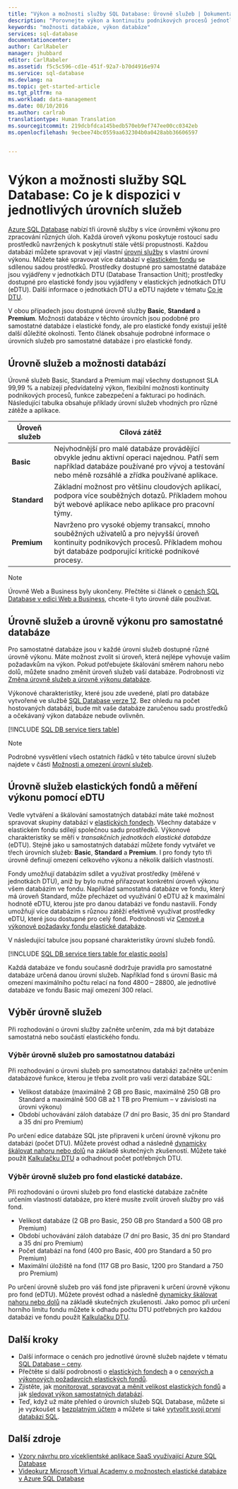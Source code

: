```yaml
---
title: "Výkon a možnosti služby SQL Database: Úrovně služeb | Dokumentace Microsoftu"
description: "Porovnejte výkon a kontinuitu podnikových procesů jednotlivých úrovní služby SQL, abyste mohli vyvážit náklady a výkon v průběhu dalšího růstu."
keywords: "možnosti databáze, výkon databáze"
services: sql-database
documentationcenter: 
author: CarlRabeler
manager: jhubbard
editor: CarlRabeler
ms.assetid: f5c5c596-cd1e-451f-92a7-b70d4916e974
ms.service: sql-database
ms.devlang: na
ms.topic: get-started-article
ms.tgt_pltfrm: na
ms.workload: data-management
ms.date: 08/10/2016
ms.author: carlrab
translationtype: Human Translation
ms.sourcegitcommit: 219dcbfdca145bedb570eb9ef747ee00cc0342eb
ms.openlocfilehash: 9ecbee74bc0559aa632304b0a0428abb36606597


---
```

# <a name="sql-database-options-and-performance-understand-whats-available-in-each-service-tier"></a>Výkon a možnosti služby SQL Database: Co je k dispozici v jednotlivých úrovních služeb
[Azure SQL Database](sql-database-technical-overview.md) nabízí tři úrovně služby s více úrovněmi výkonu pro zpracování různých úloh. Každá úroveň výkonu poskytuje rostoucí sadu prostředků navržených k poskytnutí stále větší propustnosti. Každou databázi můžete spravovat v její vlastní [úrovni služby](sql-database-service-tiers.md#standalone-database-service-tiers-and-performance-levels) s vlastní úrovní výkonu. Můžete také spravovat více databází v [elastickém fondu](sql-database-service-tiers.md#elastic-pool-service-tiers-and-performance-in-edtus) se sdílenou sadou prostředků. Prostředky dostupné pro samostatné databáze jsou vyjádřeny v jednotkách DTU (Database Transaction Unit); prostředky dostupné pro elastické fondy jsou vyjádřeny v elastických jednotkách DTU (eDTU). Další informace o jednotkách DTU a eDTU najdete v tématu [Co je DTU](sql-database-what-is-a-dtu.md). 

V obou případech jsou dostupné úrovně služby **Basic**, **Standard** a **Premium**. Možnosti databáze v těchto úrovních jsou podobné pro samostatné databáze i elastické fondy, ale pro elastické fondy existují ještě další důležité okolnosti. Tento článek obsahuje podrobné informace o úrovních služeb pro samostatné databáze i pro elastické fondy.

## <a name="service-tiers-and-database-options"></a>Úrovně služeb a možnosti databází
Úrovně služeb Basic, Standard a Premium mají všechny dostupnost SLA 99,99 % a nabízejí předvídatelný výkon, flexibilní možnosti kontinuity podnikových procesů, funkce zabezpečení a fakturaci po hodinách. Následující tabulka obsahuje příklady úrovní služeb vhodných pro různé zátěže a aplikace.

| Úroveň služeb | Cílová zátěž |
| --- | --- |
| **Basic** |Nejvhodnější pro malé databáze provádějící obvykle jednu aktivní operaci najednou. Patří sem například databáze používané pro vývoj a testování nebo méně rozsáhlé a zřídka používané aplikace. |
| **Standard** |Základní možnost pro většinu cloudových aplikací, podpora více souběžných dotazů. Příkladem mohou být webové aplikace nebo aplikace pro pracovní týmy. |
| **Premium** |Navrženo pro vysoké objemy transakcí, mnoho souběžných uživatelů a pro nejvyšší úroveň kontinuity podnikových procesů. Příkladem mohou být databáze podporující kritické podnikové procesy. |

> [!NOTE]
> Úrovně Web a Business byly ukončeny. Přečtěte si článek o [cenách SQL Database v edici Web a Business](https://azure.microsoft.com/pricing/details/sql-database/web-business/), chcete-li tyto úrovně dále používat.
> 
> 

## <a name="standalone-database-service-tiers-and-performance-levels"></a>Úrovně služeb a úrovně výkonu pro samostatné databáze
Pro samostatné databáze jsou v každé úrovni služeb dostupné různé úrovně výkonu. Máte možnost zvolit si úroveň, která nejlépe vyhovuje vašim požadavkům na výkon. Pokud potřebujete škálování směrem nahoru nebo dolů, můžete snadno změnit úroveň služeb vaší databáze. Podrobnosti viz [Změna úrovně služeb a úrovně výkonu databáze](sql-database-scale-up.md).

Výkonové charakteristiky, které jsou zde uvedené, platí pro databáze vytvořené ve službě [SQL Database verze 12](sql-database-v12-whats-new.md). Bez ohledu na počet hostovaných databází, bude mít vaše databáze zaručenou sadu prostředků a očekávaný výkon databáze nebude ovlivněn.

[!INCLUDE [SQL DB service tiers table](../../includes/sql-database-service-tiers-table.md)]

> [!NOTE]
> Podrobné vysvětlení všech ostatních řádků v této tabulce úrovní služeb najdete v části [Možnosti a omezení úrovní služeb](sql-database-performance-guidance.md#service-tier-capabilities-and-limits).
> 
> 

## <a name="elastic-pool-service-tiers-and-performance-in-edtus"></a>Úrovně služeb elastických fondů a měření výkonu pomocí eDTU
Vedle vytváření a škálování samostatných databází máte také možnost spravovat skupiny databází v [elastických fondech](sql-database-elastic-pool.md). Všechny databáze v elastickém fondu sdílejí společnou sadu prostředků. Výkonové charakteristiky se měří v *transakčních jednotkách elastické databáze* (eDTU). Stejně jako u samostatných databází můžete fondy vytvářet ve třech úrovních služeb: **Basic**, **Standard** a **Premium**. I pro fondy tyto tři úrovně definují omezení celkového výkonu a několik dalších vlastností.

Fondy umožňují databázím sdílet a využívat prostředky (měřené v jednotkách DTU), aniž by bylo nutné přiřazovat konkrétní úroveň výkonu všem databázím ve fondu. Například samostatná databáze ve fondu, který má úroveň Standard, může přecházet od využívání 0 eDTU až k maximální hodnotě eDTU, kterou jste pro danou databázi ve fondu nastavili. Fondy umožňují více databázím s různou zátěží efektivně využívat prostředky eDTU, které jsou dostupné pro celý fond. Podrobnosti viz [Cenové a výkonové požadavky fondu elastické databáze](sql-database-elastic-pool-guidance.md).

V následující tabulce jsou popsané charakteristiky úrovní služeb fondů.

[!INCLUDE [SQL DB service tiers table for elastic pools](../../includes/sql-database-service-tiers-table-elastic-db-pools.md)]

Každá databáze ve fondu současně dodržuje pravidla pro samostatné databáze určená danou úrovní služeb. Například fond s úrovní Basic má omezení maximálního počtu relací na fond 4800 – 28800, ale jednotlivé databáze ve fondu Basic mají omezení 300 relací.

## <a name="choosing-a-service-tier"></a>Výběr úrovně služeb
Při rozhodování o úrovni služby začněte určením, zda má být databáze samostatná nebo součástí elastického fondu. 

### <a name="choosing-a-service-tier-for-a-standalone-database"></a>Výběr úrovně služeb pro samostatnou databázi
Při rozhodování o úrovni služeb pro samostatnou databázi začněte určením databázové funkce, kterou je třeba zvolit pro vaši verzi databáze SQL:

* Velikost databáze (maximálně 2 GB pro Basic, maximálně 250 GB pro Standard a maximálně 500 GB až 1 TB pro Premium – v závislosti na úrovni výkonu)
* Období uchovávání záloh databáze (7 dní pro Basic, 35 dní pro Standard a 35 dní pro Premium)

Po určení edice databáze SQL jste připraveni k určení úrovně výkonu pro databázi (počet DTU). Můžete provést odhad a následně [dynamicky škálovat nahoru nebo dolů](sql-database-scale-up.md) na základě skutečných zkušeností. Můžete také použít [Kalkulačku DTU](http://dtucalculator.azurewebsites.net/) a odhadnout počet potřebných DTU. 

### <a name="choosing-a-service-tier-for-an-elastic-database-pool"></a>Výběr úrovně služeb pro fond elastické databáze.
Při rozhodování o úrovni služeb pro fond elastické databáze začněte určením vlastností databáze, pro které musíte zvolit úroveň služby pro váš fond.

* Velikost databáze (2 GB pro Basic, 250 GB pro Standard a 500 GB pro Premium)
* Období uchovávání záloh databáze (7 dní pro Basic, 35 dní pro Standard a 35 dní pro Premium)
* Počet databází na fond (400 pro Basic, 400 pro Standard a 50 pro Premium)
* Maximální úložiště na fond (117 GB pro Basic, 1200 pro Standard a 750 pro Premium)

Po určení úrovně služeb pro váš fond jste připraveni k určení úrovně výkonu pro fond (eDTU). Můžete provést odhad a následně [dynamicky škálovat nahoru nebo dolů](sql-database-elastic-pool-manage-portal.md#change-performance-settings-of-a-pool) na základě skutečných zkušeností. Jako pomoc při určení horního limitu fondu můžete k odhadu počtu DTU potřebných pro každou databázi ve fondu použít [Kalkulačku DTU](http://dtucalculator.azurewebsites.net/).

## <a name="next-steps"></a>Další kroky
* Další informace o cenách pro jednotlivé úrovně služeb najdete v tématu [SQL Database – ceny](https://azure.microsoft.com/pricing/details/sql-database/).
* Přečtěte si další podrobnosti o [elastických fondech](sql-database-elastic-pool-guidance.md) a o [cenových a výkonových požadavcích elastických fondů](sql-database-elastic-pool-guidance.md).
* Zjistěte, jak [monitorovat, spravovat a měnit velikost elastických fondů](sql-database-elastic-pool-manage-portal.md) a jak [sledovat výkon samostatných databází](sql-database-single-database-monitor.md).
* Teď, když už máte přehled o úrovních služeb SQL Database, můžete si je vyzkoušet s [bezplatným účtem](https://azure.microsoft.com/pricing/free-trial/) a můžete si také [vytvořit svoji první databázi SQL](sql-database-get-started.md).

## <a name="additional-resources"></a>Další zdroje
* [Vzory návrhu pro víceklientské aplikace SaaS využívající Azure SQL Database](sql-database-design-patterns-multi-tenancy-saas-applications.md)
* [Videokurz Microsoft Virtual Academy o možnostech elastické databáze v Azure SQL Database](https://mva.microsoft.com/en-US/training-courses/elastic-database-capabilities-with-azure-sql-db-16554)




<!--HONumber=Nov16_HO2-->


